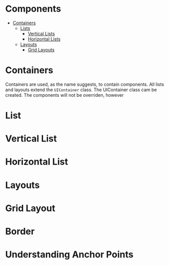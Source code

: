 # Components
- [Containers](#containers)
  - [Lists](#list)
    - [Vertical Lists](#vertical-list)
    - [Horizontal Lists](#horizontal-list)
  - [Layouts](#layouts)
    - [Grid Layouts](#grid-layout)

# Containers
Containers are used, as the name suggests, to contain components. All lists and layouts extend the `UIContainer` class. 
The UIContainer class cam be created. The components will not be overriden, however

# List

# Vertical List

# Horizontal List

# Layouts

# Grid Layout

# Border

# Understanding Anchor Points
